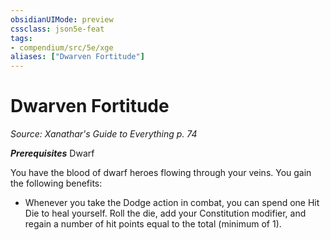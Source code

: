 ```yaml
---
obsidianUIMode: preview
cssclass: json5e-feat
tags:
- compendium/src/5e/xge
aliases: ["Dwarven Fortitude"]
---
```

# Dwarven Fortitude
*Source: Xanathar's Guide to Everything p. 74*  

***Prerequisites*** Dwarf

You have the blood of dwarf heroes flowing through your veins. You gain the following benefits:

- Whenever you take the Dodge action in combat, you can spend one Hit Die to heal yourself. Roll the die, add your Constitution modifier, and regain a number of hit points equal to the total (minimum of 1).